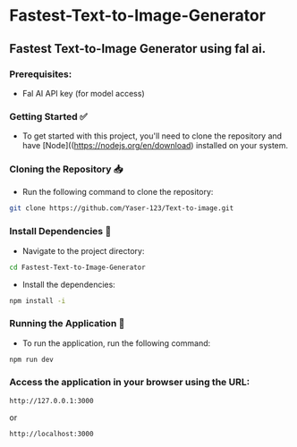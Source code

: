 # Fastest-Text-to-Image-Generator
## Fastest Text-to-Image Generator using fal ai.

### Prerequisites:
- Fal AI API key (for model access)

### Getting Started ✅
- To get started with this project, you'll need to clone the repository and have [Node]((https://nodejs.org/en/download) installed on your system.

### Cloning the Repository 📥
- Run the following command to clone the repository:

```bash
git clone https://github.com/Yaser-123/Text-to-image.git
```
### Install Dependencies 🔧
- Navigate to the project directory:

```bash
cd Fastest-Text-to-Image-Generator
```

- Install the dependencies:

``` bash
npm install -i
```

### Running the Application 🚀
- To run the application, run the following command:

```bash
npm run dev
```

### Access the application in your browser using the URL:

```
http://127.0.0.1:3000
```
or
```
http://localhost:3000
```
